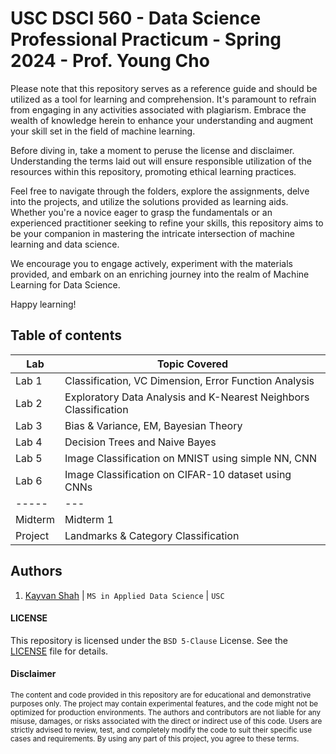 # USC DSCI 560 - Data Science Professional Practicum - Spring 2024 - Prof. Young Cho
Please note that this repository serves as a reference guide and should be utilized as a tool for learning and comprehension. It's paramount to refrain from engaging in any activities associated with plagiarism. Embrace the wealth of knowledge herein to enhance your understanding and augment your skill set in the field of machine learning.

Before diving in, take a moment to peruse the license and disclaimer. Understanding the terms laid out will ensure responsible utilization of the resources within this repository, promoting ethical learning practices.

Feel free to navigate through the folders, explore the assignments, delve into the projects, and utilize the solutions provided as learning aids. Whether you're a novice eager to grasp the fundamentals or an experienced practitioner seeking to refine your skills, this repository aims to be your companion in mastering the intricate intersection of machine learning and data science.

We encourage you to engage actively, experiment with the materials provided, and embark on an enriching journey into the realm of Machine Learning for Data Science.

Happy learning!

## Table of contents
| Lab | Topic Covered |
|-------|-------------------------------|
| Lab 1 | Classification, VC Dimension, Error Function Analysis |
| Lab 2 | Exploratory Data Analysis and K-Nearest Neighbors Classification |
| Lab 3 | Bias & Variance, EM, Bayesian Theory |
| Lab 4 | Decision Trees and Naive Bayes |
| Lab 5 | Image Classification on MNIST using simple NN, CNN |
| Lab 6 | Image Classification on CIFAR-10 dataset using CNNs |
| ----- | --- |
| Midterm | Midterm 1 |
| Project | Landmarks & Category Classification |

## Authors
1. [Kayvan Shah](https://github.com/KayvanShah1) | `MS in Applied Data Science` | `USC`

#### LICENSE
This repository is licensed under the `BSD 5-Clause` License. See the [LICENSE](LICENSE) file for details.

#### Disclaimer

<sub>
The content and code provided in this repository are for educational and demonstrative purposes only. The project may contain experimental features, and the code might not be optimized for production environments. The authors and contributors are not liable for any misuse, damages, or risks associated with the direct or indirect use of this code. Users are strictly advised to review, test, and completely modify the code to suit their specific use cases and requirements. By using any part of this project, you agree to these terms.
</sub>